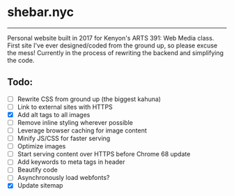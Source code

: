 # shebar.nyc
---
Personal website built in 2017 for Kenyon's ARTS 391: Web Media class. First site I've ever designed/coded from the ground up, so please excuse the mess! Currently in the process of rewriting the backend and simplifying the code.  

## Todo:
- [ ] Rewrite CSS from ground up (the biggest kahuna)
- [ ] Link to external sites with HTTPS
- [x] Add alt tags to all images
- [ ] Remove inline styling wherever possible
- [ ] Leverage browser caching for image content
- [ ] Minify JS/CSS for faster serving
- [ ] Optimize images
- [ ] Start serving content over HTTPS before Chrome 68 update
- [ ] Add keywords to meta tags in header
- [ ] Beautify code
- [ ] Asynchronously load webfonts?
- [x] Update sitemap
